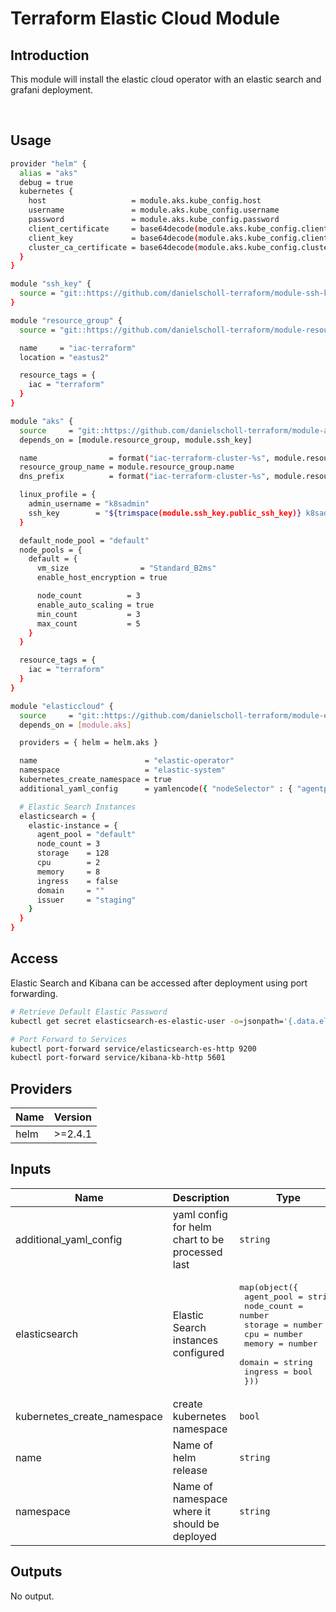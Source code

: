 # Terraform Elastic Cloud Module

## Introduction

This module will install the elastic cloud operator with an elastic search and grafani deployment.

<br />

## Usage

```bash
provider "helm" {
  alias = "aks"
  debug = true
  kubernetes {
    host                   = module.aks.kube_config.host
    username               = module.aks.kube_config.username
    password               = module.aks.kube_config.password
    client_certificate     = base64decode(module.aks.kube_config.client_certificate)
    client_key             = base64decode(module.aks.kube_config.client_key)
    cluster_ca_certificate = base64decode(module.aks.kube_config.cluster_ca_certificate)
  }
}

module "ssh_key" {
  source = "git::https://github.com/danielscholl-terraform/module-ssh-key?ref=v1.0.0"
}

module "resource_group" {
  source = "git::https://github.com/danielscholl-terraform/module-resource-group?ref=v1.0.0"

  name     = "iac-terraform"
  location = "eastus2"

  resource_tags = {
    iac = "terraform"
  }
}

module "aks" {
  source     = "git::https://github.com/danielscholl-terraform/module-aks?ref=v1.0.0"
  depends_on = [module.resource_group, module.ssh_key]

  name                = format("iac-terraform-cluster-%s", module.resource_group.random)
  resource_group_name = module.resource_group.name
  dns_prefix          = format("iac-terraform-cluster-%s", module.resource_group.random)

  linux_profile = {
    admin_username = "k8sadmin"
    ssh_key        = "${trimspace(module.ssh_key.public_ssh_key)} k8sadmin"
  }

  default_node_pool = "default"
  node_pools = {
    default = {
      vm_size                = "Standard_B2ms"
      enable_host_encryption = true

      node_count          = 3
      enable_auto_scaling = true
      min_count           = 3
      max_count           = 5
    }
  }

  resource_tags = {
    iac = "terraform"
  }
}

module "elasticcloud" {
  source     = "git::https://github.com/danielscholl-terraform/module-elastic-cloud?ref=v1.0.0"
  depends_on = [module.aks]

  providers = { helm = helm.aks }

  name                        = "elastic-operator"
  namespace                   = "elastic-system"
  kubernetes_create_namespace = true
  additional_yaml_config      = yamlencode({ "nodeSelector" : { "agentpool" : "default" } })

  # Elastic Search Instances
  elasticsearch = {
    elastic-instance = {
      agent_pool = "default"
      node_count = 3
      storage    = 128
      cpu        = 2
      memory     = 8
      ingress    = false
      domain     = ""
      issuer     = "staging"
    }
  }
}
```


## Access

Elastic Search and Kibana can be accessed after deployment using port forwarding.

```bash
# Retrieve Default Elastic Password
kubectl get secret elasticsearch-es-elastic-user -o=jsonpath='{.data.elastic}' | base64 --decode; echo

# Port Forward to Services
kubectl port-forward service/elasticsearch-es-http 9200
kubectl port-forward service/kibana-kb-http 5601
```


<!--- BEGIN_TF_DOCS --->
## Providers

| Name | Version |
|------|---------|
| helm | >=2.4.1 |

## Inputs

| Name | Description | Type | Default | Required |
|------|-------------|------|---------|:-----:|
| additional\_yaml\_config | yaml config for helm chart to be processed last | `string` | `""` | no |
| elasticsearch | Elastic Search instances configured | <pre>map(object({<br>    agent_pool = string<br>    node_count = number<br>    storage    = number<br>    cpu        = number<br>    memory     = number<br>    domain     = string<br>    ingress    = bool<br>  }))</pre> | n/a | yes |
| kubernetes\_create\_namespace | create kubernetes namespace | `bool` | `false` | no |
| name | Name of helm release | `string` | `"elastic-operator"` | no |
| namespace | Name of namespace where it should be deployed | `string` | `"elastic-system"` | no |

## Outputs

No output.
<!--- END_TF_DOCS --->
